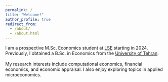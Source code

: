 ```yaml
---
permalink: /
title: "Welcome!"
author_profile: true
redirect_from: 
  - /about/
  - /about.html
---
```


I am a prospective M.Sc. Economics student at [LSE](https://www.lse.ac.uk/) starting in 2024. Previously, I obtained a B.Sc. in Economics from the [University of Tehran](https://ut.ac.ir/en).<br><br>
My research interests include computational economics, financial economics, and economic appraisal. I also enjoy exploring topics in applied microeconomics.
